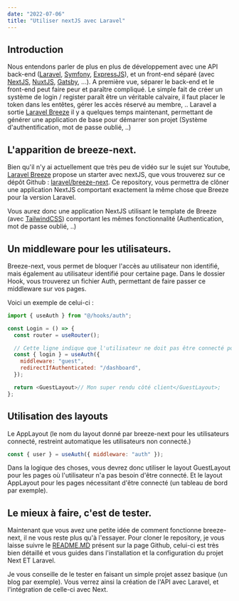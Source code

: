 ```yaml
---
date: "2022-07-06"
title: "Utiliser nextJS avec Laravel"
---
```


## Introduction

Nous entendons parler de plus en plus de développement avec une API back-end ([Laravel](https://laravel.com/), [Symfony](https://symfony.com/), [ExpressJS](https://expressjs.com/fr/)), et un front-end séparé (avec [NextJS](https://nextjs.org/), [NuxtJS](https://nuxtjs.org/), [Gatsby](https://www.gatsbyjs.com/), ...).
A première vue, séparer le back-end et le front-end peut faire peur et paraître compliqué.
Le simple fait de créer un système de login / register paraît être un véritable calvaire, il faut placer le token dans les entêtes, gérer les accès réservé au membre, ..
Laravel a sortie [Laravel Breeze](https://laravel.com/docs/9.x/starter-kits) il y a quelques temps maintenant, permettant de générer une application de base pour démarrer son projet (Système d'authentification, mot de passe oublié, ..)

## L'apparition de breeze-next.

Bien qu'il n'y ai actuellement que très peu de vidéo sur le sujet sur Youtube, [Laravel Breeze](https://laravel.com/docs/9.x/starter-kits) propose un starter avec nextJS, que vous trouverez sur ce dépôt Github : [laravel/breeze-next](https://github.com/laravel/breeze-next). Ce repository, vous permettra de clôner une application NextJS comportant exactement la même chose que Breeze pour la version Laravel.

Vous aurez donc une application NextJS utilisant le template de Breeze (avec [TailwindCSS](https://tailwindcss.com/)) comportant les mêmes fonctionnalité (Authentication, mot de passe oublié, ..)

## Un middleware pour les utilisateurs.

Breeze-next, vous permet de bloquer l'accès au utilisateur non identifié, mais également au utilisateur identifié pour certaine page. Dans le dossier Hook, vous trouverez un fichier Auth, permettant de faire passer ce middleware sur vos pages.

Voici un exemple de celui-ci :

```js
import { useAuth } from "@/hooks/auth";

const Login = () => {
  const router = useRouter();

  // Cette ligne indique que l'utilisateur ne doit pas être connecté pour accéder à cette page, si il est connecté, on le redirige vers le dashboard.
  const { login } = useAuth({
    middleware: "guest",
    redirectIfAuthenticated: "/dashboard",
  });

  return <GuestLayout>// Mon super rendu côté client</GuestLayout>;
};
```

## Utilisation des layouts

Le AppLayout (le nom du layout donné par breeze-next pour les utilisateurs connecté, restreint automatique les utilisateurs non connecté.)

```js
const { user } = useAuth({ middleware: "auth" });
```

Dans la logique des choses, vous devrez donc utiliser le layout GuestLayout pour les pages où l'utilisateur n'a pas besoin d'être connecté. Et le layout AppLayout pour les pages nécessitant d'être connecté (un tableau de bord par exemple).

## Le mieux à faire, c'est de tester.

Maintenant que vous avez une petite idée de comment fonctionne breeze-next, il ne vous reste plus qu'à l'essayer. Pour cloner le repository, je vous laisse suivre le [README.MD](https://github.com/laravel/breeze-next) présent sur la page Github, celui-ci est très bien détaillé et vous guides dans l'installation et la configuration du projet Next ET Laravel.

Je vous conseille de le tester en faisant un simple projet assez basique (un blog par exemple). Vous verrez ainsi la création de l'API avec Laravel, et l'intégration de celle-ci avec Next.
